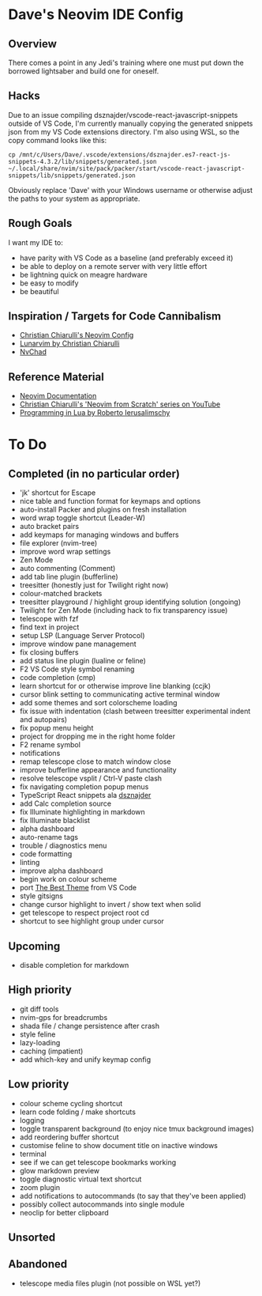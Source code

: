 # Dave's Neovim IDE Config

## Overview
There comes a point in any Jedi's training where one must put down the borrowed lightsaber and build one for oneself.

## Hacks
Due to an issue compiling dsznajder/vscode-react-javascript-snippets outside of VS Code, I'm currently manually copying the generated snippets json from my VS Code extensions directory. I'm also using WSL, so the copy command looks like this:

`cp /mnt/c/Users/Dave/.vscode/extensions/dsznajder.es7-react-js-snippets-4.3.2/lib/snippets/generated.json ~/.local/share/nvim/site/pack/packer/start/vscode-react-javascript-snippets/lib/snippets/generated.json`

Obviously replace 'Dave' with your Windows username or otherwise adjust the paths to your system as appropriate.

## Rough Goals
I want my IDE to:

- have parity with VS Code as a baseline (and preferably exceed it)
- be able to deploy on a remote server with very little effort
- be lightning quick on meagre hardware
- be easy to modify
- be beautiful

## Inspiration / Targets for Code Cannibalism
- [Christian Chiarulli's Neovim Config](https://github.com/ChristianChiarulli/nvim)
- [Lunarvim by Christian Chiarulli](https://github.com/LunarVim/LunarVim)
- [NvChad](https://github.com/NvChad/NvChad)

## Reference Material
- [Neovim Documentation](https://neovim.io/doc/user/)
- [Christian Chiarulli's 'Neovim from Scratch' series on YouTube](https://youtube.com/playlist?list=PLhoH5vyxr6Qq41NFL4GvhFp-WLd5xzIzZ)
- [Programming in Lua by Roberto Ierusalimschy](https://www.lua.org/pil/contents.html)

# To Do

## Completed (in no particular order)
- 'jk' shortcut for Escape
- nice table and function format for keymaps and options
- auto-install Packer and plugins on fresh installation
- word wrap toggle shortcut (Leader-W)
- auto bracket pairs
- add keymaps for managing windows and buffers
- file explorer (nvim-tree)
- improve word wrap settings
- Zen Mode
- auto commenting (Comment)
- add tab line plugin (bufferline)
- treesitter (honestly just for Twilight right now)
- colour-matched brackets
- treesitter playground / highlight group identifying solution (ongoing)
- Twilight for Zen Mode (including hack to fix transparency issue)
- telescope with fzf
- find text in project
- setup LSP (Language Server Protocol)
- improve window pane management
- fix closing buffers
- add status line plugin (lualine or feline)
- F2 VS Code style symbol renaming
- code completion (cmp)
- learn shortcut for or otherwise improve line blanking (ccjk)
- cursor blink setting to communicating active terminal window 
- add some themes and sort colorscheme loading
- fix issue with indentation (clash between treesitter experimental indent and autopairs)
- fix popup menu height
- project for dropping me in the right home folder
- F2 rename symbol
- notifications
- remap telescope close to match window close
- improve bufferline appearance and functionality
- resolve telescope vsplit / Ctrl-V paste clash
- fix navigating completion popup menus
- TypeScript React snippets ala [dsznajder](https://marketplace.visualstudio.com/items?itemName=dsznajder.es7-react-js-snippets)
- add Calc completion source
- fix Illuminate highlighting in markdown
- fix Illuminate blacklist
- alpha dashboard
- auto-rename tags
- trouble / diagnostics menu
- code formatting
- linting
- improve alpha dashboard
- begin work on colour scheme
- port [The Best Theme](https://github.com/jankohlbach/the-best-theme) from VS Code
- style gitsigns
- change cursor highlight to invert / show text when solid
- get telescope to respect project root cd
- shortcut to see highlight group under cursor

## Upcoming
- disable completion for markdown

## High priority
- git diff tools
- nvim-gps for breadcrumbs
- shada file / change persistence after crash
- style feline
- lazy-loading
- caching (impatient)
- add which-key and unify keymap config

## Low priority
- colour scheme cycling shortcut
- learn code folding / make shortcuts
- logging
- toggle transparent background (to enjoy nice tmux background images)
- add reordering buffer shortcut
- customise feline to show document title on inactive windows
- terminal
- see if we can get telescope bookmarks working
- glow markdown preview
- toggle diagnostic virtual text shortcut
- zoom plugin
- add notifications to autocommands (to say that they've been applied)
- possibly collect autocommands into single module
- neoclip for better clipboard

## Unsorted

## Abandoned
- telescope media files plugin (not possible on WSL yet?)
